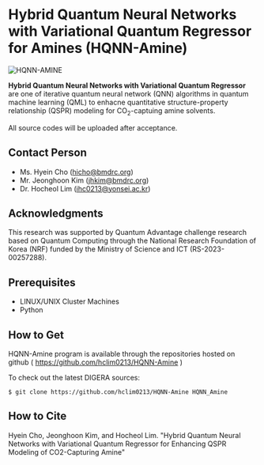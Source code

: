 # Hybrid Quantum Neural Networks with Variational Quantum Regressor for Amines (HQNN-Amine)
![HQNN-AMINE](https://github.com/user-attachments/assets/61f78de7-23ea-4884-a3e8-c494fbbfa017)

**Hybrid Quantum Neural Networks with Variational Quantum Regressor** are one of iterative quantum neural network (QNN) algorithms in quantum machine learning (QML) to enhacne quantitative structure-property relationship (QSPR) modeling for CO<sub>2</sub>-captuing amine solvents.

All source codes will be uploaded after acceptance.

Contact Person
--------------
* Ms. Hyein Cho (hicho@bmdrc.org)
* Mr. Jeonghoon Kim (jhkim@bmdrc.org)
* Dr. Hocheol Lim (ihc0213@yonsei.ac.kr)

Acknowledgments
---------------
This research was supported by Quantum Advantage challenge research based on 
Quantum Computing through the National Research Foundation of Korea (NRF) 
funded by the Ministry of Science and ICT (RS-2023-00257288).

Prerequisites
-------------
* LINUX/UNIX Cluster Machines
* Python

How to Get
----------
HQNN-Amine program is available through the repositories hosted on
github ( https://github.com/hclim0213/HQNN-Amine )

To check out the latest DIGERA sources:

   `$ git clone https://github.com/hclim0213/HQNN-Amine HQNN_Amine`

How to Cite
----------
Hyein Cho, Jeonghoon Kim, and Hocheol Lim. "Hybrid Quantum Neural Networks with Variational Quantum Regressor for Enhancing QSPR Modeling of CO2-Capturing Amine"
